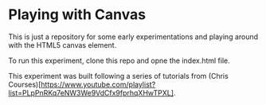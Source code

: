 # Playing with Canvas

This is just a repository for some early experimentations and playing around with the HTML5 canvas element. 

To run this experiment, clone this repo and opne the index.html file. 

This experiment was built following a series of tutorials from (Chris Courses)[https://www.youtube.com/playlist?list=PLpPnRKq7eNW3We9VdCfx9fprhqXHwTPXL].
